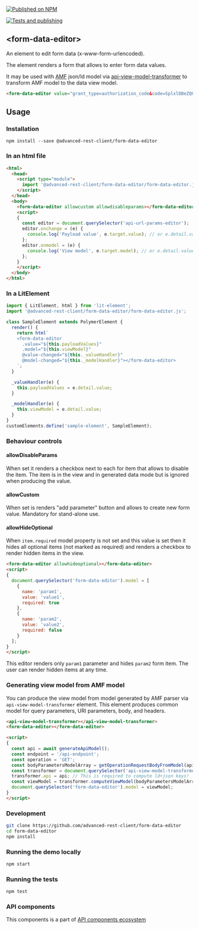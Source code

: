 [![Published on NPM](https://img.shields.io/npm/v/@advanced-rest-client/form-data-editor.svg)](https://www.npmjs.com/package/@advanced-rest-client/form-data-editor)

[![Tests and publishing](https://github.com/advanced-rest-client/form-data-editor/actions/workflows/deployment.yml/badge.svg)](https://github.com/advanced-rest-client/form-data-editor/actions/workflows/deployment.yml)

## &lt;form-data-editor&gt;

An element to edit form data (x-www-form-urlencoded).

The element renders a form that allows to enter form data values.

It may be used with [AMF](https://github.com/mulesoft/amf) json/ld model via [api-view-model-transformer](https://github.com/advanced-rest-client/api-view-model-transformer) to transform AMF model to the data view model.

```html
<form-data-editor value="grant_type=authorization_code&code=SplxlOBeZQQYbYS6WxSbIA&redirect_uri=https%3A%2F%2Fclient%2Eexample%2Ecom%2Fcb" allowcustom allowdisableparams allowhideoptional></form-data-editor>
```

## Usage

### Installation
```
npm install --save @advanced-rest-client/form-data-editor
```

### In an html file

```html
<html>
  <head>
    <script type="module">
      import '@advanced-rest-client/form-data-editor/form-data-editor.js';
    </script>
  </head>
  <body>
    <form-data-editor allowcustom allowdisableparams></form-data-editor>
    <script>
    {
      const editor = document.querySelector('api-url-params-editor');
      editor.onchange = (e) {
        console.log('Payload value', e.target.value); // or e.detail.value
      };
      editor.onmodel = (e) {
        console.log('View model', e.target.model); // or e.detail.value
      };
    }
    </script>
  </body>
</html>
```

### In a LitElement

```js
import { LitElement, html } from 'lit-element';
import '@advanced-rest-client/form-data-editor/form-data-editor.js';

class SampleElement extends PolymerElement {
  render() {
    return html`
    <form-data-editor
      .value="${this.payloadValues}"
      .model="${this.viewModel}"
      @value-changed="${this._valueHandler}"
      @model-changed="${this._modelHandler}"></form-data-editor>
    `;
  }

  _valueHandler(e) {
    this.payloadValues = e.detail.value;
  }

  _modelHandler(e) {
    this.viewModel = e.detail.value;
  }
}
customElements.define('sample-element', SampleElement);
```

### Behaviour controls

#### allowDisableParams

When set it renders a checkbox next to each for item that allows to disable the item.
The item is in the view and in generated data mode but is ignored when producing the value.

#### allowCustom

When set is renders "add parameter" button and allows to create new form value.
Mandatory for stand-alone use.

#### allowHideOptional

When `item.required` model property is not set and this value is set then it hides all optional items (not marked as required)
and renders a checkbox to render hidden items in the view.

```html
<form-data-editor allowhideoptional></form-data-editor>
<script>
{
  document.querySelector('form-data-editor').model = [
    {
      name: 'param1',
      value: 'value1',
      required: true
    },
    {
      name: 'param2',
      value: 'value2',
      required: false
    }
  ];
}
</script>
```

This editor renders only `param1` parameter and hides `param2` form item.
The user can render hidden items at any time.

### Generating view model from AMF model

You can produce the view model from model generated by AMF parser via `api-view-model-transformer` element.
This element produces common model for query parameters, URI parameters, body, and headers.

```html
<api-view-model-transformer></api-view-model-transformer>
<form-data-editor></form-data-editor>

<script>
{
  const api = await generateApiModel();
  const endpoint = '/api-endpoint';
  const operation = 'GET';
  const bodyParametersModelArray = getOperationRequestBodyFromModel(api, endpoint, operation); // some abstract method
  const transformer = document.querySelector('api-view-model-transformer');
  transformer.api = api; // This is required to compute ld+json keys!
  const viewModel = transformer.computeViewModel(bodyParametersModelArray);
  document.querySelector('form-data-editor').model = viewModel;
}
</script>
```

### Development

```sh
git clone https://github.com/advanced-rest-client/form-data-editor
cd form-data-editor
npm install
```

### Running the demo locally

```sh
npm start
```

### Running the tests
```sh
npm test
```

### API components

This components is a part of [API components ecosystem](https://elements.advancedrestclient.com/)
